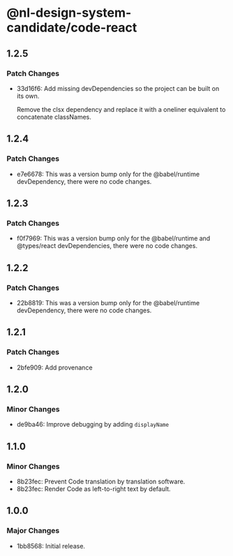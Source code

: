 # @nl-design-system-candidate/code-react

## 1.2.5

### Patch Changes

- 33d16f6: Add missing devDependencies so the project can be built on its own.

  Remove the clsx dependency and replace it with a oneliner equivalent to concatenate classNames.

## 1.2.4

### Patch Changes

- e7e6678: This was a version bump only for the @babel/runtime devDependency, there were no code changes.

## 1.2.3

### Patch Changes

- f0f7969: This was a version bump only for the @babel/runtime and @types/react devDependencies, there were no code changes.

## 1.2.2

### Patch Changes

- 22b8819: This was a version bump only for the @babel/runtime devDependency, there were no code changes.

## 1.2.1

### Patch Changes

- 2bfe909: Add provenance

## 1.2.0

### Minor Changes

- de9ba46: Improve debugging by adding `displayName`

## 1.1.0

### Minor Changes

- 8b23fec: Prevent Code translation by translation software.
- 8b23fec: Render Code as left-to-right text by default.

## 1.0.0

### Major Changes

- 1bb8568: Initial release.
